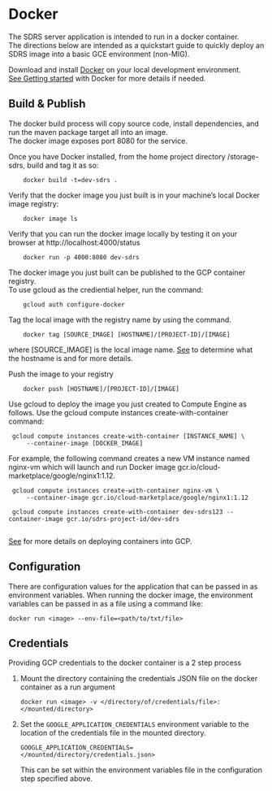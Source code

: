 # Docker

The SDRS server application is intended to run in a docker container.  
The directions below are intended as a quickstart guide to quickly deploy an SDRS image into a basic GCE environment (non-MIG).    

Download and install [Docker](https://www.docker.com/get-started) on your local development environment.  
[See Getting started](https://docs.docker.com/get-started/) with Docker for more details if needed.    

## Build & Publish
The docker build process will copy source code, install dependencies, and run the maven package target all into an image.   
The docker image exposes port 8080 for the service.

Once you have Docker installed, from the home project directory /storage-sdrs, build and tag it as so:  

```
    docker build -t=dev-sdrs . 
```

Verify that the docker image you just built is in your machine’s local Docker image registry:

```
    docker image ls 
```

Verify that you can run the docker image locally by testing it on your browser at http://localhost:4000/status

```
    docker run -p 4000:8080 dev-sdrs
```

The docker image you just built can be published to the GCP container registry.  
To use gcloud as the crediential helper, run the command:

```
    gcloud auth configure-docker
```

Tag the local image with the registry name by using the command.
 
```
    docker tag [SOURCE_IMAGE] [HOSTNAME]/[PROJECT-ID]/[IMAGE]
```

where [SOURCE_IMAGE] is the local image name. 
[See](https://cloud.google.com/container-registry/docs/pushing-and-pulling) to determine what the hostname is and for more details. 

Push the image to your registry

```
    docker push [HOSTNAME]/[PROJECT-ID]/[IMAGE]
```

Use gcloud to deploy the image you just created to Compute Engine as follows.
Use the gcloud compute instances create-with-container command:

```
 gcloud compute instances create-with-container [INSTANCE_NAME] \
     --container-image [DOCKER_IMAGE]
```

For example, the following command creates a new VM instance named nginx-vm which will launch and run Docker image gcr.io/cloud-marketplace/google/nginx1:1.12.

```
 gcloud compute instances create-with-container nginx-vm \
     --container-image gcr.io/cloud-marketplace/google/nginx1:1.12
     
 gcloud compute instances create-with-container dev-sdrs123 --container-image gcr.io/sdrs-project-id/dev-sdrs
     
```

[See](https://cloud.google.com/compute/docs/containers/deploying-containers) for more details on deploying containers into GCP.  

## Configuration
There are configuration values for the application that can be passed in as environment variables. 
When running the docker image, the environment variables can be passed in as a file using a command like:

    docker run <image> --env-file=<path/to/txt/file>

## Credentials
Providing GCP credentials to the docker container is a 2 step process
1. Mount the directory containing the credentials JSON file on the docker container as a run argument

    `docker run <image> -v </directory/of/credentials/file>:</mounted/directory>`

2. Set the `GOOGLE_APPLICATION_CREDENTIALS` environment variable to the location of the credentials file in the mounted 
directory.

    `GOOGLE_APPLICATION_CREDENTIALS=</mounted/directory/credentials.json>`
    
    This can be set within the environment variables file in the configuration step specified above.
